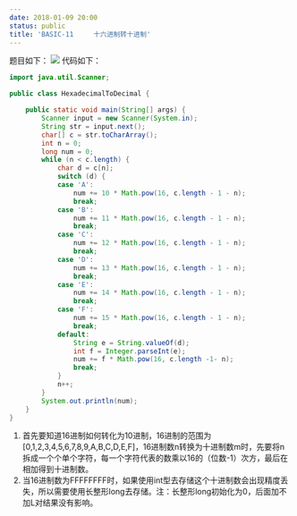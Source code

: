 ```yaml
---
date: 2018-01-09 20:00
status: public
title: 'BASIC-11     十六进制转十进制'
---
```


题目如下：
![](http://ove4nglsb.bkt.clouddn.com/%E5%8D%81%E5%85%AD%E8%BF%9B%E5%88%B6%E8%BD%AC%E5%8C%96%E4%B8%BA%E5%8D%81%E8%BF%9B%E5%88%B6.png)
代码如下：
```java
import java.util.Scanner;

public class HexadecimalToDecimal {

	public static void main(String[] args) {
		Scanner input = new Scanner(System.in);
		String str = input.next();
		char[] c = str.toCharArray();
		int n = 0;
		long num = 0;
		while (n < c.length) {
			char d = c[n];
			switch (d) {
			case 'A':
				num += 10 * Math.pow(16, c.length - 1 - n);
				break;
			case 'B':
				num += 11 * Math.pow(16, c.length - 1 - n);
				break;
			case 'C':
				num += 12 * Math.pow(16, c.length - 1 - n);
				break;
			case 'D':
				num += 13 * Math.pow(16, c.length - 1 - n);
				break;
			case 'E':
				num += 14 * Math.pow(16, c.length - 1 - n);
				break;
			case 'F':
				num += 15 * Math.pow(16, c.length - 1 - n);
				break;
			default:
				String e = String.valueOf(d);
				int f = Integer.parseInt(e);
				num += f * Math.pow(16, c.length -1- n);
				break;
			}
			n++;
		}
		System.out.println(num);
	}
}
```
1. 首先要知道16进制如何转化为10进制，16进制的范围为[0,1,2,3,4,5,6,7,8,9,A,B,C,D,E,F]，16进制数n转换为十进制数m时，先要将n拆成一个个单个字符，每一个字符代表的数乘以16的（位数-1）次方，最后在相加得到十进制数。
2. 当16进制数为FFFFFFFF时，如果使用int型去存储这个十进制数会出现精度丢失，所以需要使用长整形long去存储。注：长整形long初始化为0，后面加不加L对结果没有影响。
